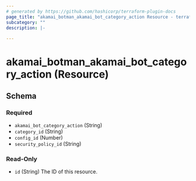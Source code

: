 ```yaml
---
# generated by https://github.com/hashicorp/terraform-plugin-docs
page_title: "akamai_botman_akamai_bot_category_action Resource - terraform-provider-akamai"
subcategory: ""
description: |-
  
---
```


# akamai_botman_akamai_bot_category_action (Resource)





<!-- schema generated by tfplugindocs -->
## Schema

### Required

- `akamai_bot_category_action` (String)
- `category_id` (String)
- `config_id` (Number)
- `security_policy_id` (String)

### Read-Only

- `id` (String) The ID of this resource.
